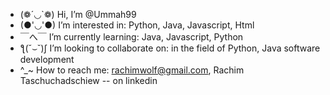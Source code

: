 - (❁´◡`❁) Hi, I’m @Ummah99
- (●'◡'●)  I’m interested in: Python, Java, Javascript, Html
- ￣へ￣  I’m currently learning: Java, Javascript, Python
- ƪ(˘⌣˘)ʃ I’m looking to collaborate on: in the field of Python, Java software development
- ^_~ How to reach me: rachimwolf@gmail.com, Rachim Taschuchadschiew -- on linkedin

<!---
Ummah99/Ummah99 is a ✨ special ✨ repository because its `README.md` (this file) appears on your GitHub profile.
You can click the Preview link to take a look at your changes.
--->
